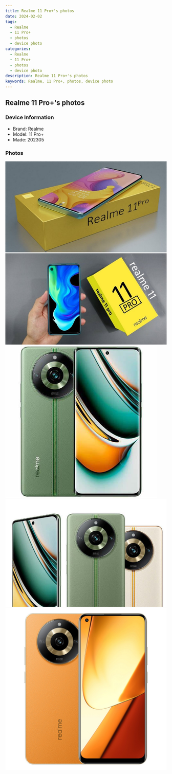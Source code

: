 ```yaml
---
title: Realme 11 Pro+'s photos
date: 2024-02-02
tags: 
  - Realme
  - 11 Pro+
  - photos
  - device photo
categories: 
  - Realme
  - 11 Pro+
  - photos
  - device photo
description: Realme 11 Pro+'s photos
keywords: Realme, 11 Pro+, photos, device photo
---
```


## Realme 11 Pro+'s photos

### Device Information

- Brand: Realme
- Model: 11 Pro+
- Made: 202305

### Photos

![/images/best-assets/devices/realme/realme-11-proplus/1.jpg](/images/best-assets/devices/realme/realme-11-proplus/1.jpg)
![/images/best-assets/devices/realme/realme-11-proplus/2.jpg](/images/best-assets/devices/realme/realme-11-proplus/2.jpg)
![/images/best-assets/devices/realme/realme-11-proplus/3.jpg](/images/best-assets/devices/realme/realme-11-proplus/3.jpg)
![/images/best-assets/devices/realme/realme-11-proplus/4.jpg](/images/best-assets/devices/realme/realme-11-proplus/4.jpg)
![/images/best-assets/devices/realme/realme-11-proplus/5.jpg](/images/best-assets/devices/realme/realme-11-proplus/5.jpg)
